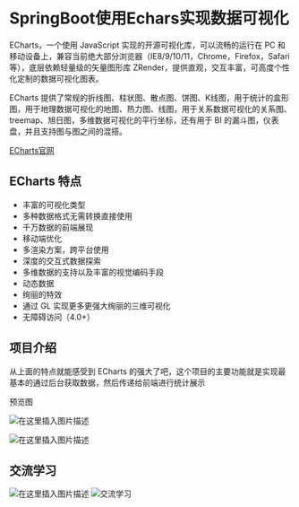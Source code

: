 # SpringBoot使用Echars实现数据可视化

ECharts，一个使用 JavaScript 实现的开源可视化库，可以流畅的运行在 PC 和移动设备上，兼容当前绝大部分浏览器（IE8/9/10/11，Chrome，Firefox，Safari等），底层依赖轻量级的矢量图形库 ZRender，提供直观，交互丰富，可高度个性化定制的数据可视化图表。

ECharts 提供了常规的折线图、柱状图、散点图、饼图、K线图，用于统计的盒形图，用于地理数据可视化的地图、热力图、线图，用于关系数据可视化的关系图、treemap、旭日图，多维数据可视化的平行坐标，还有用于 BI 的漏斗图，仪表盘，并且支持图与图之间的混搭。

[ECharts官网](https://echarts.baidu.com)

## ECharts 特点

- 丰富的可视化类型
- 多种数据格式无需转换直接使用
- 千万数据的前端展现
- 移动端优化
- 多渲染方案，跨平台使用
- 深度的交互式数据探索
- 多维数据的支持以及丰富的视觉编码手段
- 动态数据
- 绚丽的特效
- 通过 GL 实现更多更强大绚丽的三维可视化
- 无障碍访问（4.0+）

## 项目介绍

从上面的特点就能感受到 ECharts 的强大了吧，这个项目的主要功能就是实现最基本的通过后台获取数据，然后传递给前端进行统计展示

预览图

![在这里插入图片描述](https://github.com/Tellsea/springboot-learn/blob/master/springboot-echarts/doc/images/1.png)

![在这里插入图片描述](https://github.com/Tellsea/springboot-learn/blob/master/springboot-echarts/doc/images/2.png)

## 交流学习

![在这里插入图片描述](https://github.com/Tellsea/springboot-learn/blob/master/doc/images/emoticon1.jpg)
![交流学习](https://github.com/Tellsea/springboot-learn/blob/master/doc/images/qq-group.png)
